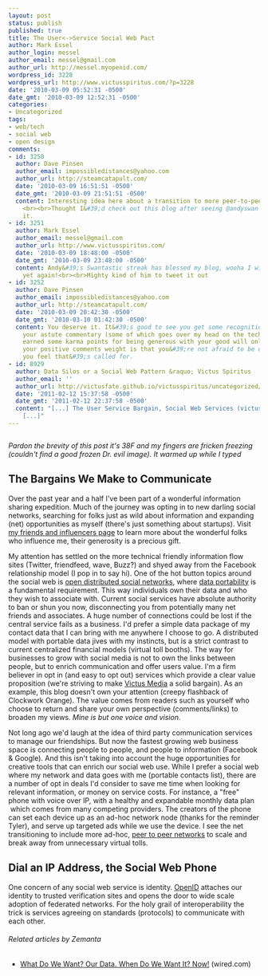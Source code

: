 ```yaml
---
layout: post
status: publish
published: true
title: The User<->Service Social Web Pact
author: Mark Essel
author_login: messel
author_email: messel@gmail.com
author_url: http://messel.myopenid.com/
wordpress_id: 3228
wordpress_url: http://www.victusspiritus.com/?p=3228
date: '2010-03-09 05:52:31 -0500'
date_gmt: '2010-03-09 12:52:31 -0500'
categories:
- Uncategorized
tags:
- web/tech
- social web
- open design
comments:
- id: 3250
  author: Dave Pinsen
  author_email: impossibledistances@yahoo.com
  author_url: http://steamcatapult.com/
  date: '2010-03-09 16:51:51 -0500'
  date_gmt: '2010-03-09 21:51:51 -0500'
  content: Interesting idea here about a transition to more peer-to-peer networks.
    <br><br>Thought I&#39;d check out this blog after seeing @andyswan tweet about
    it.
- id: 3251
  author: Mark Essel
  author_email: messel@gmail.com
  author_url: http://www.victusspiritus.com/
  date: '2010-03-09 18:48:00 -0500'
  date_gmt: '2010-03-09 23:48:00 -0500'
  content: Andy&#39;s Swantastic streak has blessed my blog, wooha I win the internet
    yet again!<br><br>Mighty kind of him to tweet it out
- id: 3252
  author: Dave Pinsen
  author_email: impossibledistances@yahoo.com
  author_url: http://steamcatapult.com/
  date: '2010-03-09 20:42:30 -0500'
  date_gmt: '2010-03-10 01:42:30 -0500'
  content: You deserve it. It&#39;s good to see you get some recognition. Aside from
    your astute commentary (some of which goes over my head on the techie side), you&#39;ve
    earned some karma points for being generous with your good will online. What gives
    your positive comments weight is that you&#39;re not afraid to be critical when
    you feel that&#39;s called for.
- id: 8929
  author: Data Silos or a Social Web Pattern &raquo; Victus Spiritus
  author_email: ''
  author_url: http://victusfate.github.io/victusspiritus/uncategorized/2010/03/13/data-silos-or-a-social-web-pattern/
  date: '2011-02-12 15:37:58 -0500'
  date_gmt: '2011-02-12 22:37:58 -0500'
  content: "[...] The User Service Bargain, Social Web Services (victusspiritus.com)
    [...]"
---
```

<p><a href="{{ site.url }}/assets/2010/03/p_2048_1536_F38C1885-AEAA-4842-918E-5A3AF60814BB.jpeg"><img class="alignnone size-full" src="{{ site.url }}/assets/2010/03/p_2048_1536_F38C1885-AEAA-4842-918E-5A3AF60814BB.jpeg" alt="" /></a></p>
<p><em>Pardon the brevity of this post it's 38F and my fingers are fricken freezing (couldn't find a good frozen Dr. evil image). It warmed up while I typed</em></p>
<h2>The Bargains We Make to Communicate</h2>
<p>Over the past year and a half I've been part of a wonderful information sharing expedition. Much of the journey was opting in to new darling social networks, searching for folks just as wild about information and expanding (net) opportunities as myself (there's just something about startups). Visit <a href="http://www.victusspiritus.com/my-friends-and-influencers/">my friends and influencers page</a> to learn more about the wonderful folks who influence me, their generosity is a precious gift.</p>
<p>My attention has settled on the more technical friendly information flow sites (Twitter, friendfeed, wave, Buzz?) and shyed away from the Facebook relationship model (I pop in to say hi). One of the hot button topics around the social web is <a href="http://victusfate.github.io/victusspiritus/uncategorized/2010/03/08/open-web-protocols-and-discussion-groups/">open distributed social networks</a>, where <a class="zem_slink" title="DataPortability" rel="homepage" href="http://dataportability.org">data portability</a> is a fundamental requirement. This way individuals own their data and who they wish to associate with. Current social services have absolute authority to ban or shun you now, disconnecting you from potentially many net friends and associates. A huge number of connections could be lost if the central service fails as a business. I'd prefer a simple data package of my contact data that I can bring with me anywhere I choose to go. A distributed model with portable data jives with my instincts, but is a strict contrast to current centralized financial models (virtual toll booths). The way for businesses to grow with social media is not to own the links between people, but to enrich communication and offer users value. I'm a firm believer in opt in (and easy to opt out) services which provide a clear value proposition  (we're striving to make <a href="http://victusmedia.com">Victus Media</a> a solid bargain). As an example, this blog doesn't own your attention (creepy flashback of Clockwork Orange). The value comes from readers such as yourself who choose to return and share your own perspective (comments/links) to broaden my views. <em>Mine is but one voice and vision</em>.</p>
<p>Not long ago we'd laugh at the idea of third party communication services to manage our friendships. But now the fastest growing web business space is connecting people to people, and people to information (Facebook &amp; Google). And this isn't taking into account the huge opportunities for creative tools that can enrich our social web use. While I prefer a social web where my network and data goes with me (portable contacts list), there are a number of opt in deals I'd consider to save me time when looking for relevant information, or money on service costs. For instance, a "free" phone with voice over IP, with a healthy and expandable monthly data plan  which comes from many competing providers. The creators of the phone can set each device up as an ad-hoc network node (thanks for the reminder Tyler), and serve up targeted ads while we use the device. I see the net transitioning to include more ad-hoc, <a class="zem_slink" title="Peer-to-peer" rel="wikipedia" href="http://en.wikipedia.org/wiki/Peer-to-peer">peer to peer networks</a> to scale and break away from unnecessary virtual tolls.</p>
<h2>Dial an IP Address, the Social Web Phone</h2>
<p>One concern of any social web service is identity. <a class="zem_slink" title="OpenID Foundation" rel="homepage" href="http://openid.net">OpenID</a> attaches our identity to trusted verification sites and opens the door to wide scale adoption of federated networks. For the holy grail of interoperability the trick is services agreeing on standards (protocols) to communicate with each other.</p>
<h6 class="zemanta-related-title" style="font-size: 1em;">Related articles by Zemanta</h6>
<ul class="zemanta-article-ul">
<li class="zemanta-article-ul-li"><a href="http://www.wired.com/epicenter/2010/02/what-do-we-want-our-data-when-do-we-want-it-now/">What Do We Want? Our Data. When Do We Want It? Now!</a> (wired.com)</li>
</ul>


